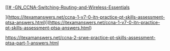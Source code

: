 [[[# -GN_CCNA-Switching-Routing-and-Wireless-Essentials](https://itexamanswers.net/ccna-1-v7-0-itn-practice-pt-skills-assessment-ptsa-answers.html)

](https://itexamanswers.net/ccna-1-v7-0-itn-practice-pt-skills-assessment-ptsa-answers.html)](https://itexamanswers.net/ccna-1-v7-0-itn-practice-pt-skills-assessment-ptsa-answers.html)




https://itexamanswers.net/ccna-2-srwe-practice-pt-skills-assessment-ptsa-part-1-answers.html
